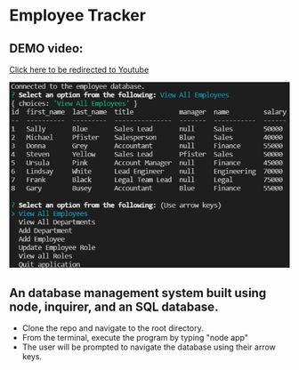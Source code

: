 # Employee Tracker

## DEMO video:
[Click here to be redirected to Youtube](https://youtu.be/OBCafWb-yC8)

![image](https://github.com/Pfizzz/employee-tracker-2/blob/da3ff431872bb411fde4c9fa6433ba0f07f47324/images/Untitled.png)

## An database management system built using node, inquirer, and an SQL database.

* Clone the repo and navigate to the root directory.
* From the terminal, execute the program by typing "node app"
* The user will be prompted to navigate the database using their arrow keys.
